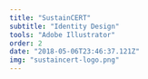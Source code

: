 ```yaml
---
title: "SustainCERT"
subtitle: "Identity Design"
tools: "Adobe Illustrator"
order: 2
date: "2018-05-06T23:46:37.121Z"
img: "sustaincert-logo.png"
---
```

